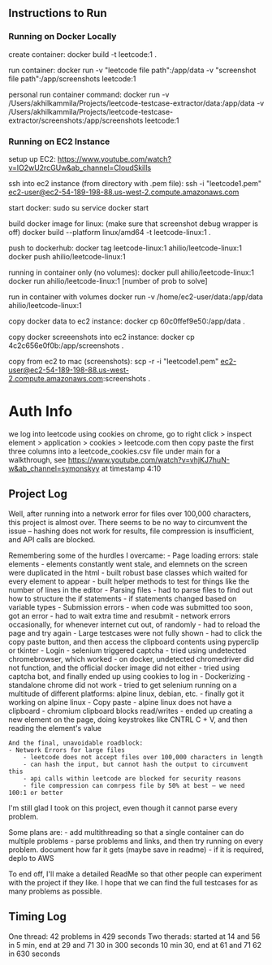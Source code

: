 ## Instructions to Run

### Running on Docker Locally
create container:
docker build -t leetcode:1 .

run container:
docker run -v "leetcode file path":/app/data -v "screenshot file path":/app/screenshots leetcode:1

personal run container command:
docker run -v /Users/akhilkammila/Projects/leetcode-testcase-extractor/data:/app/data -v /Users/akhilkammila/Projects/leetcode-testcase-extractor/screenshots:/app/screenshots leetcode:1


### Running on EC2 Instance
setup up EC2: https://www.youtube.com/watch?v=lO2wU2rcGUw&ab_channel=CloudSkills

ssh into ec2 instance (from directory with .pem file):
ssh -i "leetcode1.pem" ec2-user@ec2-54-189-198-88.us-west-2.compute.amazonaws.com

start docker:
sudo su
service docker start

build docker image for linux: (make sure that screenshot debug wrapper is off)
docker build --platform linux/amd64 -t leetcode-linux:1 .

push to dockerhub:
docker tag leetcode-linux:1 ahilio/leetcode-linux:1
docker push ahilio/leetcode-linux:1

running in container only (no volumes):
docker pull ahilio/leetcode-linux:1
docker run ahilio/leetcode-linux:1 [number of prob to solve]

run in container with volumes
docker run -v /home/ec2-user/data:/app/data ahilio/leetcode-linux:1

copy docker data to ec2 instance:
docker cp 60c0ffef9e50:/app/data .

copy docker screeenshots into ec2 instance:
docker cp 4c2c656e0f0b:/app/screenshots .

copy from ec2 to mac (screenshots):
scp -r -i "leetcode1.pem" ec2-user@ec2-54-189-198-88.us-west-2.compute.amazonaws.com:screenshots .

# Auth Info
we log into leetcode using cookies
on chrome, go to right click > inspect element > application > cookies > leetcode.com
then copy paste the first three columns into a leetcode_cookies.csv file under main
for a walkthrough, see https://www.youtube.com/watch?v=vhjKJ7huN-w&ab_channel=symonskyy at timestamp 4:10

## Project Log
Well, after running into a network error for files over 100,000 characters, this project is almost over. There seems to be no way to circumvent the issue – hashing does not work for results, file compression is insufficient, and API calls are blocked.

Remembering some of the hurdles I overcame:
    - Page loading errors: stale elements
        - elements constantly went stale, and elemnets on the screen were duplicated in the html
        - built robust base classes which waited for every element to appear
        - built helper methods to test for things like the number of lines in the editor
    - Parsing files
        - had to parse files to find out how to structure the if statements
        - if statements changed based on variable types
    - Submission errors
        - when code was submitted too soon, got an error
        - had to wait extra time and resubmit
        - network errors occasionally, for whenever internet cut out, of randomly
        - had to reload the page and try again
    - Large testcases were not fully shown
        - had to click the copy paste button, and then access the clipboard contents using pyperclip or tkinter
    - Login
        - selenium triggered captcha
        - tried using undetected chromebrowser, which worked
        - on docker, undetected chromedriver did not function, and the official docker image did not either
        - tried using captcha bot, and finally ended up using cookies to log in
    - Dockerizing
        - standalone chrome did not work
        - tried to get selenium running on a multitude of different platforms: alpine linux, debian, etc.
        - finally got it working on alpine linux
    - Copy paste
        - alpine linux does not have a clipboard
        - chromium clipboard blocks read/writes
        - ended up creating a new element on the page, doing keystrokes like CNTRL C + V, and then reading the element's value

    And the final, unavoidable roadblock:
    - Network Errors for large files
        - leetcode does not accept files over 100,000 characters in length
        - can hash the input, but cannot hash the output to circumvent this
        - api calls within leetcode are blocked for security reasons
        - file compression can comrpess file by 50% at best – we need 100:1 or better

I'm still glad I took on this project, even though it cannot parse every problem.

Some plans are:
    - add multithreading so that a single container can do multiple problems
    - parse problems and links, and then try running on every problem. document how far it gets (maybe save in readme)
    - if it is required, deplo to AWS

To end off, I'll make a detailed ReadMe so that other people can experiment with the project if they like. I hope that we can find the full testcases for as many problems as possible.

## Timing Log
One thread: 42 problems in 429 seconds
Two therads:
started at 14 and 56
in 5 min, end at 29 and 71
30 in 300 seconds
10 min 30, end at 61 and 71
62 in 630 seconds